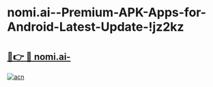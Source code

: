 # nomi.ai--Premium-APK-Apps-for-Android-Latest-Update-!jz2kz

# <h2><a href="https://gx2l5r.esa.edu.pl?title=nomi.ai-&ref=jz2kz">🔗👉 🔴 nomi.ai-</a></h2>

[![acn](https://github.com/user-attachments/assets/0f9c940e-d8b0-45ae-aac7-cd30a18b3e1c)](https://gx2l5r.esa.edu.pl?title=nomi.ai-&ref=jz2kz)

